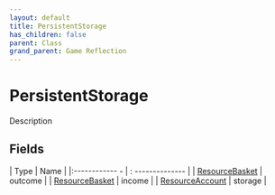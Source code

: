 ```yaml
---
layout: default
title: PersistentStorage
has_children: false
parent: Class
grand_parent: Game Reflection
---
```

# PersistentStorage
Description 

## Fields
| Type | Name |
|:------------ - | : -------------- |
| [ResourceBasket](game-reflection/classes/resource_basket.md) | outcome |
| [ResourceBasket](game-reflection/classes/resource_basket.md) | income |
| [ResourceAccount](game-reflection/classes/resource_account.md) | storage |
